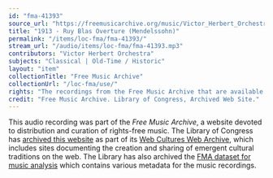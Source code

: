 ```yaml
---
id: "fma-41393"
source_url: "https://freemusicarchive.org/music/Victor_Herbert_Orchestra/Edison_Cylinders/victor_herbert_orchestra_-_edison_cylinders_-_1913_-_ruy_blas_overture"
title: "1913 - Ruy Blas Overture (Mendelssohn)"
permalink: "/items/loc-fma/fma-41393/"
stream_url: "/audio/items/loc-fma/fma-41393.mp3"
contributors: "Victor Herbert Orchestra"
subjects: "Classical | Old-Time / Historic"
layout: "item"
collectionTitle: "Free Music Archive"
collectionUrl: "/loc-fma/use/"
rights: "The recordings from the Free Music Archive that are available on Citizen DJ have a CC0 1.0 Universal License (Public Domain Dedication) which means you can copy, modify, distribute and perform the work, even for commercial purposes, all without asking permission."
credit: "Free Music Archive. Library of Congress, Archived Web Site."
---
```


This audio recording was part of the _Free Music Archive_, a website devoted to distribution and curation of rights-free music. The Library of Congress has [archived this website](https://www.loc.gov/item/lcwaN0026492/) as part of its [Web Cultures Web Archive](https://www.loc.gov/collections/web-cultures-web-archive/about-this-collection/), which includes sites documenting the creation and sharing of emergent cultural traditions on the web. The Library has also archived the [FMA dataset for music analysis](https://catalog.loc.gov/vwebv/search?searchCode=LCCN&searchArg=2018655052&searchType=1&permalink=y) which contains various metadata for the music recordings.